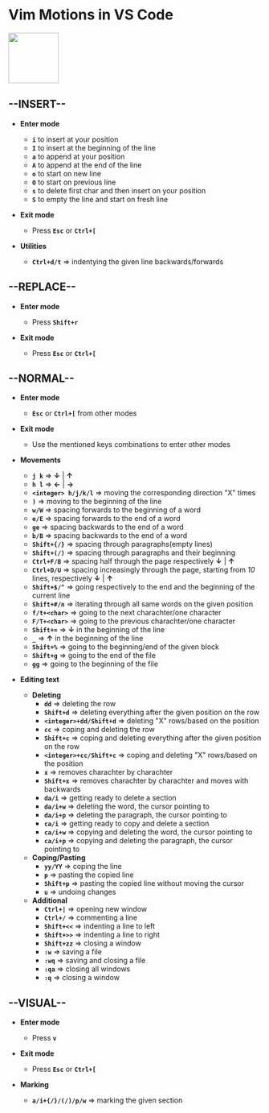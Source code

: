 # Vim Motions in VS Code

<img src="https://github.com/user-attachments/assets/d55c5e5d-8128-49ec-80fd-c40f07e1a110" width="100" height="100">

--INSERT--
-

- **Enter mode**
  - **`i`** to insert at your position
  - **`I`** to insert at the beginning of the line
  - **`a`** to append at your position
  - **`A`** to append at the end of the line
  - **`o`** to start on new line
  - **`O`** to start on previous line
  - **`s`** to delete first char and then insert on your position
  - **`S`** to empty the line and start on fresh line
    
- **Exit mode**
  - Press **`Esc`** or **`Ctrl+[`**

- **Utilities**
  - **`Ctrl+d/t`** => indentying the given line backwards/forwards
 
--REPLACE--
-

- **Enter mode**
  - Press **`Shift+r`**
    
- **Exit mode**
  - Press **`Esc`** or **`Ctrl+[`**

--NORMAL--
-

- **Enter mode**
  - **`Esc`** or **`Ctrl+[`** from other modes
  
- **Exit mode**
  - Use the mentioned keys combinations to enter other modes
    
- **Movements**
  - **`j k`** => **↓** | **↑**
  - **`h l`** => **←** | **→** 
  - **`<integer> h/j/k/l`** => moving the corresponding direction "X" times
  - **`)`** => moving to the beginning of the line
  - **`w/W`** => spacing forwards to the beginning of a word
  - **`e/E`** => spacing forwards to the end of a word
  - **`ge`** => spacing backwards to the end of a word
  - **`b/B`** => spacing backwards to the end of a word
  - **`Shift+{/}`** => spacing through paragraphs(empty lines)
  - **`Shift+(/)`** => spacing through paragraphs and their beginning
  - **`Ctrl+F/B`** => spacing half through the page respectively **↓**  | **↑**
  - **`Ctrl+D/U`** => spacing increasingly through the page, starting from *10* lines, respectively **↓**  | **↑**
  - **`Shift+$/^`** => going respectively to the end and the beginning of the current line
  - **`Shift+#/n`** => iterating through all same words on the given position
  - **`f/t+<char>`** => going to the next charachter/one character
  - **`F/T+<char>`** => going to the previous charachter/one character
  - **`Shift+=`** => **↓** in the beginning of the line
  - **`_`** => **↑** in the beginning of the line
  - **`Shift+%`** => going to the beginning/end of the given block
  - **`Shift+g`** => going to the end of the file
  - **`gg`** => going to the beginning of the file

- **Editing text**
  - **Deleting**
    - **`dd`** => deleting the row
    - **`Shift+d`** => deleting everything after the given position on the row
    - **`<integer>+dd/Shift+d`** => deleting "X" rows/based on the position
    - **`cc`** => coping and deleting the row 
    - **`Shift+c`** => coping and deleting everything after the given position on the row
    - **`<integer>+cc/Shift+c`** => coping and deleting "X" rows/based on the position
    - **`x`** => removes charachter by charachter
    - **`Shift+x`** => removes charachter by charachter and moves with backwards
    - **`da/i`** => getting ready to delete a section
    - **`da/i+w`** => deleting the word, the cursor pointing to
    - **`da/i+p`** => deleting the paragraph, the cursor pointing to
    - **`ca/i`** => getting ready to copy and delete a section
    - **`ca/i+w`** => copying and deleting the word, the cursor pointing to
    - **`ca/i+p`** => copying and deleting the paragraph, the cursor pointing to
  - **Coping/Pasting**
    - **`yy/YY`** => coping the line
    - **`p`** => pasting the copied line
    - **`Shift+p`** => pasting the copied line without moving the cursor
    - **`u`** => undoing changes
  - **Additional**
    - **`Ctrl+|`** => opening new window
    - **`Ctrl+/`** => commenting a line
    - **`Shift+<<`** => indenting a line to left
    - **`Shift+>>`** => indenting a line to right
    - **`Shift+zz`** => closing a window
    - **`:w`** => saving a file
    - **`:wq`** => saving and closing a file
    - **`:qa`** => closing all windows
    - **`:q`** => closing a window

--VISUAL--
-

- **Enter mode**
  - Press **`v`**
    
- **Exit mode**
  - Press **`Esc`** or **`Ctrl+[`**

- **Marking**
  - **`a/i+{/}/(/)/p/w`** => marking the given section
